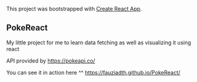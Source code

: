 This project was bootstrapped with [Create React App](https://github.com/facebook/create-react-app).

## PokeReact

My little project for me to learn data fetching as well as visualizing it using react

API provided by https://pokeapi.co/

You can see it in action here ^^
https://fauziadth.github.io/PokeReact/
